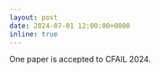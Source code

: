 ```yaml
---
layout: post
date: 2024-07-01 12:00:00+0800
inline: true
---
```


One paper is accepted to CFAIL 2024.
